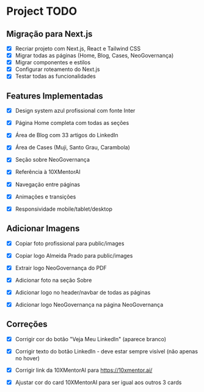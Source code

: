 # Project TODO

## Migração para Next.js
- [x] Recriar projeto com Next.js, React e Tailwind CSS
- [x] Migrar todas as páginas (Home, Blog, Cases, NeoGovernança)
- [x] Migrar componentes e estilos
- [x] Configurar roteamento do Next.js
- [x] Testar todas as funcionalidades

## Features Implementadas
- [x] Design system azul profissional com fonte Inter
- [x] Página Home completa com todas as seções
- [x] Área de Blog com 33 artigos do LinkedIn
- [x] Área de Cases (Muji, Santo Grau, Carambola)
- [x] Seção sobre NeoGovernança
- [x] Referência à 10XMentorAI
- [x] Navegação entre páginas
- [x] Animações e transições
- [x] Responsividade mobile/tablet/desktop



## Adicionar Imagens
- [x] Copiar foto profissional para public/images
- [x] Copiar logo Almeida Prado para public/images
- [x] Extrair logo NeoGovernança do PDF
- [x] Adicionar foto na seção Sobre
- [x] Adicionar logo no header/navbar de todas as páginas
- [x] Adicionar logo NeoGovernança na página NeoGovernança



## Correções
- [x] Corrigir cor do botão "Veja Meu LinkedIn" (aparece branco)


- [x] Corrigir texto do botão LinkedIn - deve estar sempre visível (não apenas no hover)


- [x] Corrigir link da 10XMentorAI para https://10xmentor.ai/


- [x] Ajustar cor do card 10XMentorAI para ser igual aos outros 3 cards

